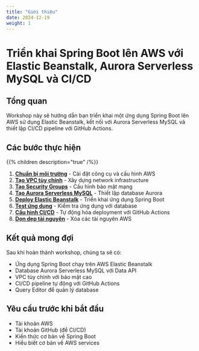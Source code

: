 ```yaml
---
title: "Giới thiệu"
date: 2024-12-19
weight: 1
---
```


# Triển khai Spring Boot lên AWS với Elastic Beanstalk, Aurora Serverless MySQL và CI/CD

## Tổng quan

Workshop này sẽ hướng dẫn bạn triển khai một ứng dụng Spring Boot lên AWS sử dụng Elastic Beanstalk, kết nối với Aurora Serverless MySQL và thiết lập CI/CD pipeline với GitHub Actions.

## Các bước thực hiện

{{% children description="true" /%}}

1. **[Chuẩn bị môi trường](../2-Chuan-bi-moi-truong/)** - Cài đặt công cụ và cấu hình AWS
2. **[Tạo VPC tùy chỉnh](../3-Tao-VPC-tuy-chinh/)** - Xây dựng network infrastructure
3. **[Tạo Security Groups](../4-Tao-Security-Groups/)** - Cấu hình bảo mật mạng
4. **[Tạo Aurora Serverless MySQL](../5-Tao-Aurora-Database/)** - Thiết lập database Aurora
5. **[Deploy Elastic Beanstalk](../6-Deploy-Elastic-Beanstalk/)** - Triển khai ứng dụng Spring Boot
6. **[Test ứng dụng](../7-Test-ung-dung/)** - Kiểm tra ứng dụng với database
7. **[Cấu hình CI/CD](../8-Cau-hinh-CI-CD/)** - Tự động hóa deployment với GitHub Actions
8. **[Dọn dẹp tài nguyên](../9-Don-dep-tai-nguyen/)** - Xóa các tài nguyên AWS

## Kết quả mong đợi

Sau khi hoàn thành workshop, chúng ta sẽ có:

- Ứng dụng Spring Boot chạy trên AWS Elastic Beanstalk
- Database Aurora Serverless MySQL với Data API
- VPC tùy chỉnh với bảo mật cao
- CI/CD pipeline tự động với GitHub Actions
- Query Editor để quản lý database

## Yêu cầu trước khi bắt đầu

- Tài khoản AWS
- Tài khoản GitHub (để CI/CD)
- Kiến thức cơ bản về Spring Boot
- Hiểu biết cơ bản về AWS services 